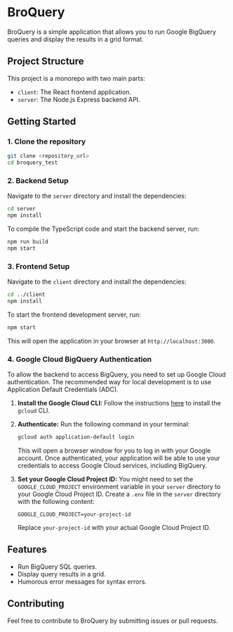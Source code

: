 # BroQuery

BroQuery is a simple application that allows you to run Google BigQuery queries and display the results in a grid format.

## Project Structure

This project is a monorepo with two main parts:

- `client`: The React frontend application.
- `server`: The Node.js Express backend API.

## Getting Started

### 1. Clone the repository

```bash
git clone <repository_url>
cd broquery_test
```

### 2. Backend Setup

Navigate to the `server` directory and install the dependencies:

```bash
cd server
npm install
```

To compile the TypeScript code and start the backend server, run:

```bash
npm run build
npm start
```

### 3. Frontend Setup

Navigate to the `client` directory and install the dependencies:

```bash
cd ../client
npm install
```

To start the frontend development server, run:

```bash
npm start
```

This will open the application in your browser at `http://localhost:3000`.

### 4. Google Cloud BigQuery Authentication

To allow the backend to access BigQuery, you need to set up Google Cloud authentication. The recommended way for local development is to use Application Default Credentials (ADC).

1.  **Install the Google Cloud CLI:** Follow the instructions [here](https://cloud.google.com/sdk/docs/install) to install the `gcloud` CLI.

2.  **Authenticate:** Run the following command in your terminal:

    ```bash
    gcloud auth application-default login
    ```

    This will open a browser window for you to log in with your Google account. Once authenticated, your application will be able to use your credentials to access Google Cloud services, including BigQuery.

3.  **Set your Google Cloud Project ID:** You might need to set the `GOOGLE_CLOUD_PROJECT` environment variable in your `server` directory to your Google Cloud Project ID. Create a `.env` file in the `server` directory with the following content:

    ```
    GOOGLE_CLOUD_PROJECT=your-project-id
    ```

    Replace `your-project-id` with your actual Google Cloud Project ID.

## Features

- Run BigQuery SQL queries.
- Display query results in a grid.
- Humorous error messages for syntax errors.

## Contributing

Feel free to contribute to BroQuery by submitting issues or pull requests.
